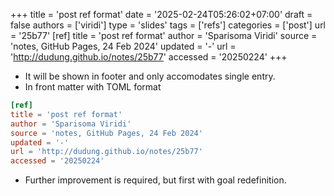 +++
title = 'post ref format'
date = '2025-02-24T05:26:02+07:00'
draft = false
authors = ['viridi']
type = 'slides'
tags = ['refs']
categories = ['post']
url = '25b77'
[ref]
title = 'post ref format'
author = 'Sparisoma Viridi'
source = 'notes, GitHub Pages, 24 Feb 2024'
updated = '-'
url = 'http://dudung.github.io/notes/25b77'
accessed = '20250224'
+++

+ It will be shown in footer and only accomodates single entry.
+ In front matter with TOML format
```toml
[ref]
title = 'post ref format'
author = 'Sparisoma Viridi'
source = 'notes, GitHub Pages, 24 Feb 2024'
updated = '-'
url = 'http://dudung.github.io/notes/25b77'
accessed = '20250224'
```
+ Further improvement is required, but first with goal redefinition.